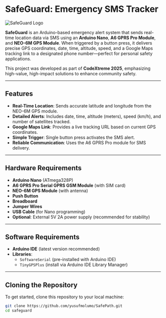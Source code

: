 # SafeGuard: Emergency SMS Tracker

![SafeGuard Logo](https://via.placeholder.com/150) <!-- Replace with your logo URL if you have one -->

**SafeGuard** is an Arduino-based emergency alert system that sends real-time location data via SMS using an **Arduino Nano**, **A6 GPRS Pro Module**, and **NEO-6M GPS Module**. When triggered by a button press, it delivers precise GPS coordinates, date, time, altitude, speed, and a Google Maps tracking link to a designated phone number—perfect for personal safety applications.

This project was developed as part of **CodeXtreme 2025**, emphasizing high-value, high-impact solutions to enhance community safety.

---

## Features
- **Real-Time Location**: Sends accurate latitude and longitude from the NEO-6M GPS module.
- **Detailed Alerts**: Includes date, time, altitude (meters), speed (km/h), and number of satellites tracked.
- **Google Maps Link**: Provides a live tracking URL based on current GPS coordinates.
- **Simple Trigger**: Single button press activates the SMS alert.
- **Reliable Communication**: Uses the A6 GPRS Pro module for SMS delivery.

---

## Hardware Requirements
- **Arduino Nano** (ATmega328P)
- **A6 GPRS Pro Serial GPRS GSM Module** (with SIM card)
- **NEO-6M GPS Module** (with antenna)
- **Push Button**
- **Breadboard**
- **Jumper Wires**
- **USB Cable** (for Nano programming)
- **Optional**: External 5V 2A power supply (recommended for stability)

---

## Software Requirements
- **Arduino IDE** (latest version recommended)
- **Libraries**:
  - `SoftwareSerial` (pre-installed with Arduino IDE)
  - `TinyGPSPlus` (install via Arduino IDE Library Manager)

---

## Cloning the Repository
To get started, clone this repository to your local machine:

```bash
git clone https://github.com/yusufmolumo/SafePath.git
cd safeguard